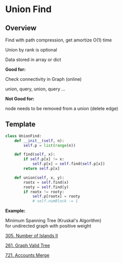 # Union Find

## Overview 

Find with path compression, get amortize O(1) time

Union by rank is optional

Data stored in array or dict

__Good for:__

Check connectivity in Graph (online)

union, query, union, query ... 

__Not Good for:__

node needs to be removed from a union (delete edge)




## Template

```python
class UnionFind:
    def __init__(self, n):
        self.p = list(range(n))

    def find(self, x):
        if self.p[x] != x:
            self.p[x] = self.find(self.p[x])
        return self.p[x]

    def union(self, x, y):
        rootx = self.find(x)
        rooty = self.find(y)
        if rootx != rooty:
            self.p[rootx] = rooty
            # self.numBlock -= 1
```


__Example:__

Minimum Spanning Tree (Kruskal's Algorithm)\
for undirected graph with positive weight

[305. Number of Islands II](https://leetcode.com/problems/number-of-islands-ii/)

[261. Graph Valid Tree](https://leetcode.com/problems/graph-valid-tree/)

[721. Accounts Merge](https://leetcode.com/problems/accounts-merge/)

